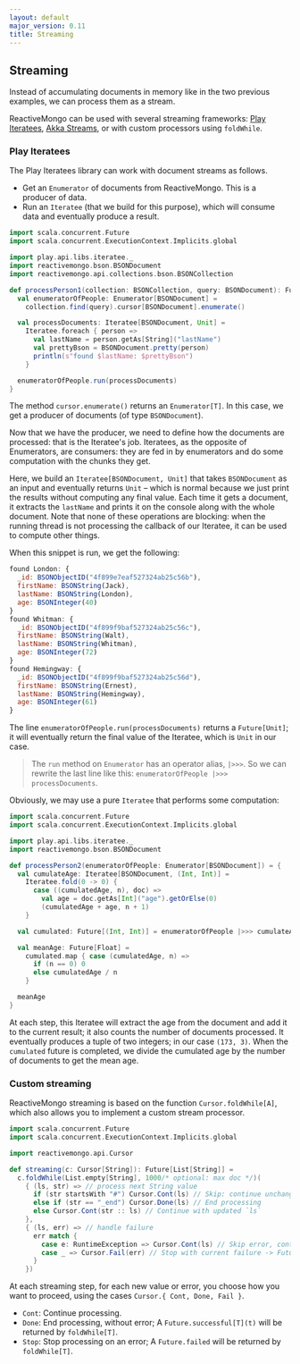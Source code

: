 ```yaml
---
layout: default
major_version: 0.11
title: Streaming
---
```


## Streaming

Instead of accumulating documents in memory like in the two previous examples, we can process them as a stream.

ReactiveMongo can be used with several streaming frameworks: [Play Iteratees](http://www.playframework.com/documentation/latest/Iteratees), [Akka Streams](http://akka.io/docs/), or with custom processors using `foldWhile`.

### Play Iteratees

The Play Iteratees library can work with document streams as follows.

- Get an `Enumerator` of documents from ReactiveMongo. This is a producer of data.
- Run an `Iteratee` (that we build for this purpose), which will consume data and eventually produce a result.

```scala
import scala.concurrent.Future
import scala.concurrent.ExecutionContext.Implicits.global

import play.api.libs.iteratee._
import reactivemongo.bson.BSONDocument
import reactivemongo.api.collections.bson.BSONCollection

def processPerson1(collection: BSONCollection, query: BSONDocument): Future[Unit] = {
  val enumeratorOfPeople: Enumerator[BSONDocument] =
    collection.find(query).cursor[BSONDocument].enumerate()

  val processDocuments: Iteratee[BSONDocument, Unit] =
    Iteratee.foreach { person =>
      val lastName = person.getAs[String]("lastName")
      val prettyBson = BSONDocument.pretty(person)
      println(s"found $lastName: $prettyBson")
    }

  enumeratorOfPeople.run(processDocuments)
}
```

The method `cursor.enumerate()` returns an `Enumerator[T]`. In this case, we get a producer of documents (of type `BSONDocument`).

Now that we have the producer, we need to define how the documents are processed: that is the Iteratee's job. Iteratees, as the opposite of Enumerators, are consumers: they are fed in by enumerators and do some computation with the chunks they get.

Here, we build an `Iteratee[BSONDocument, Unit]` that takes `BSONDocument` as an input and eventually returns `Unit` – which is normal because we just print the results without computing any final value. Each time it gets a document, it extracts the `lastName` and prints it on the console along with the whole document. Note that none of these operations are blocking: when the running thread is not processing the callback of our Iteratee, it can be used to compute other things.

When this snippet is run, we get the following:

```javascript
found London: {
  _id: BSONObjectID("4f899e7eaf527324ab25c56b"),
  firstName: BSONString(Jack),
  lastName: BSONString(London),
  age: BSONInteger(40)
}
found Whitman: {
  _id: BSONObjectID("4f899f9baf527324ab25c56c"),
  firstName: BSONString(Walt),
  lastName: BSONString(Whitman),
  age: BSONInteger(72)
}
found Hemingway: {
  _id: BSONObjectID("4f899f9baf527324ab25c56d"),
  firstName: BSONString(Ernest),
  lastName: BSONString(Hemingway),
  age: BSONInteger(61)
}
```

The line `enumeratorOfPeople.run(processDocuments)` returns a `Future[Unit]`; it will eventually return the final value of the Iteratee, which is `Unit` in our case.

> The `run` method on `Enumerator` has an operator alias, `|>>>`. So we can rewrite the last line like this: `enumeratorOfPeople |>>> processDocuments`.

Obviously, we may use a pure `Iteratee` that performs some computation:

```scala
import scala.concurrent.Future
import scala.concurrent.ExecutionContext.Implicits.global

import play.api.libs.iteratee._
import reactivemongo.bson.BSONDocument

def processPerson2(enumeratorOfPeople: Enumerator[BSONDocument]) = {
  val cumulateAge: Iteratee[BSONDocument, (Int, Int)] =
    Iteratee.fold(0 -> 0) {
      case ((cumulatedAge, n), doc) =>
        val age = doc.getAs[Int]("age").getOrElse(0)
        (cumulatedAge + age, n + 1)
    }

  val cumulated: Future[(Int, Int)] = enumeratorOfPeople |>>> cumulateAge

  val meanAge: Future[Float] =
    cumulated.map { case (cumulatedAge, n) =>
      if (n == 0) 0
      else cumulatedAge / n
    }

  meanAge
}
```

At each step, this Iteratee will extract the age from the document and add it to the current result; it also counts the number of documents processed. It eventually produces a tuple of two integers; in our case `(173, 3)`. When the `cumulated` future is completed, we divide the cumulated age by the number of documents to get the mean age.

### Custom streaming

ReactiveMongo streaming is based on the function `Cursor.foldWhile[A]`, which also allows you to implement a custom stream processor.

```scala
import scala.concurrent.Future
import scala.concurrent.ExecutionContext.Implicits.global

import reactivemongo.api.Cursor

def streaming(c: Cursor[String]): Future[List[String]] =
  c.foldWhile(List.empty[String], 1000/* optional: max doc */)(
    { (ls, str) => // process next String value
      if (str startsWith "#") Cursor.Cont(ls) // Skip: continue unchanged `ls`
      else if (str == "_end") Cursor.Done(ls) // End processing
      else Cursor.Cont(str :: ls) // Continue with updated `ls`
    },
    { (ls, err) => // handle failure
      err match {
        case e: RuntimeException => Cursor.Cont(ls) // Skip error, continue
        case _ => Cursor.Fail(err) // Stop with current failure -> Future.failed
      }
    })
```

At each streaming step, for each new value or error, you choose how you want to proceed, using the cases `Cursor.{ Cont, Done, Fail }`.

- `Cont`: Continue processing.
- `Done`: End processing, without error; A `Future.successful[T](t)` will be returned by `foldWhile[T]`.
- `Stop`: Stop processing on an error; A `Future.failed` will be returned by `foldWhile[T]`.